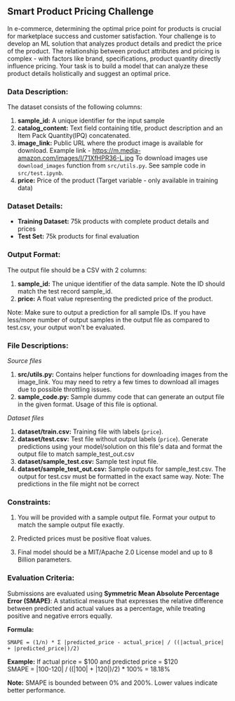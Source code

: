 ## Smart Product Pricing Challenge

In e-commerce, determining the optimal price point for products is crucial for marketplace success and customer satisfaction. Your challenge is to develop an ML solution that analyzes product details and predict the price of the product. The relationship between product attributes and pricing is complex - with factors like brand, specifications, product quantity directly influence pricing. Your task is to build a model that can analyze these product details holistically and suggest an optimal price.

### Data Description:

The dataset consists of the following columns:

1. **sample_id:** A unique identifier for the input sample
2. **catalog_content:** Text field containing title, product description and an Item Pack Quantity(IPQ) concatenated.
3. **image_link:** Public URL where the product image is available for download. 
   Example link - https://m.media-amazon.com/images/I/71XfHPR36-L.jpg
   To download images use `download_images` function from `src/utils.py`. See sample code in `src/test.ipynb`.
4. **price:** Price of the product (Target variable - only available in training data)

### Dataset Details:

- **Training Dataset:** 75k products with complete product details and prices
- **Test Set:** 75k products for final evaluation

### Output Format:

The output file should be a CSV with 2 columns:

1. **sample_id:** The unique identifier of the data sample. Note the ID should match the test record sample_id.
2. **price:** A float value representing the predicted price of the product.

Note: Make sure to output a prediction for all sample IDs. If you have less/more number of output samples in the output file as compared to test.csv, your output won't be evaluated.

### File Descriptions:

*Source files*

1. **src/utils.py:** Contains helper functions for downloading images from the image_link. You may need to retry a few times to download all images due to possible throttling issues.
2. **sample_code.py:** Sample dummy code that can generate an output file in the given format. Usage of this file is optional.

*Dataset files*

1. **dataset/train.csv:** Training file with labels (`price`).
2. **dataset/test.csv:** Test file without output labels (`price`). Generate predictions using your model/solution on this file's data and format the output file to match sample_test_out.csv
3. **dataset/sample_test.csv:** Sample test input file.
4. **dataset/sample_test_out.csv:** Sample outputs for sample_test.csv. The output for test.csv must be formatted in the exact same way. Note: The predictions in the file might not be correct

### Constraints:

1. You will be provided with a sample output file. Format your output to match the sample output file exactly. 

2. Predicted prices must be positive float values.

3. Final model should be a MIT/Apache 2.0 License model and up to 8 Billion parameters.

### Evaluation Criteria:

Submissions are evaluated using **Symmetric Mean Absolute Percentage Error (SMAPE)**: A statistical measure that expresses the relative difference between predicted and actual values as a percentage, while treating positive and negative errors equally.

**Formula:**
```
SMAPE = (1/n) * Σ |predicted_price - actual_price| / ((|actual_price| + |predicted_price|)/2)
```

**Example:** If actual price = $100 and predicted price = $120  
SMAPE = |100-120| / ((|100| + |120|)/2) * 100% = 18.18%

**Note:** SMAPE is bounded between 0% and 200%. Lower values indicate better performance.


